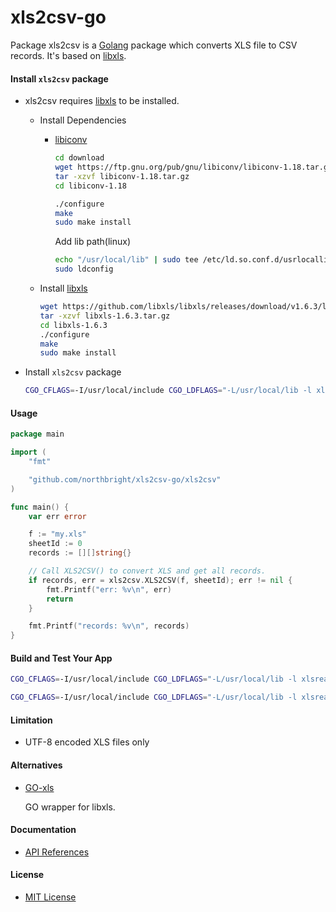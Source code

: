 # xls2csv-go

Package xls2csv is a [Golang](https://golang.org) package which converts XLS file to CSV records. It's based on [libxls](https://github.com/libxls/libxls/).

#### Install `xls2csv` package
* xls2csv requires [libxls](https://github.com/libxls/libxls/) to be installed.
  * Install Dependencies
    * [libiconv](https://www.gnu.org/software/libiconv/)

      ```sh
      cd download
      wget https://ftp.gnu.org/pub/gnu/libiconv/libiconv-1.18.tar.gz
      tar -xzvf libiconv-1.18.tar.gz
      cd libiconv-1.18
      ```

      ```sh
      ./configure
      make
      sudo make install
      ```

      Add lib path(linux)

      ```sh
      echo "/usr/local/lib" | sudo tee /etc/ld.so.conf.d/usrlocallib.conf
      sudo ldconfig
      ```

  * Install [libxls](https://github.com/libxls/libxls/)

    ```sh
    wget https://github.com/libxls/libxls/releases/download/v1.6.3/libxls-1.6.3.tar.gz
    tar -xzvf libxls-1.6.3.tar.gz
    cd libxls-1.6.3
    ./configure
    make
    sudo make install
    ```

* Install `xls2csv` package

  ```sh
  CGO_CFLAGS=-I/usr/local/include CGO_LDFLAGS="-L/usr/local/lib -l xlsreader" go get github.com/northbright/xls2csv-go/xls2csv
  ```

#### Usage

```go
package main

import (
    "fmt"

    "github.com/northbright/xls2csv-go/xls2csv"
)

func main() {
    var err error

    f := "my.xls"
    sheetId := 0
    records := [][]string{}

    // Call XLS2CSV() to convert XLS and get all records.
    if records, err = xls2csv.XLS2CSV(f, sheetId); err != nil {
        fmt.Printf("err: %v\n", err)
        return
    }

    fmt.Printf("records: %v\n", records)
}
```

#### Build and Test Your App
```sh
CGO_CFLAGS=-I/usr/local/include CGO_LDFLAGS="-L/usr/local/lib -l xlsreader" go build
```

```sh
CGO_CFLAGS=-I/usr/local/include CGO_LDFLAGS="-L/usr/local/lib -l xlsreader" go test
```

#### Limitation
* UTF-8 encoded XLS files only

#### Alternatives
* [GO-xls](https://github.com/godzie44/go-xls)

  GO wrapper for libxls.

#### Documentation
* [API References](https://pkg.go.dev/github.com/northbright/xls2csv-go/xls2csv)

#### License
* [MIT License](LICENSE)

